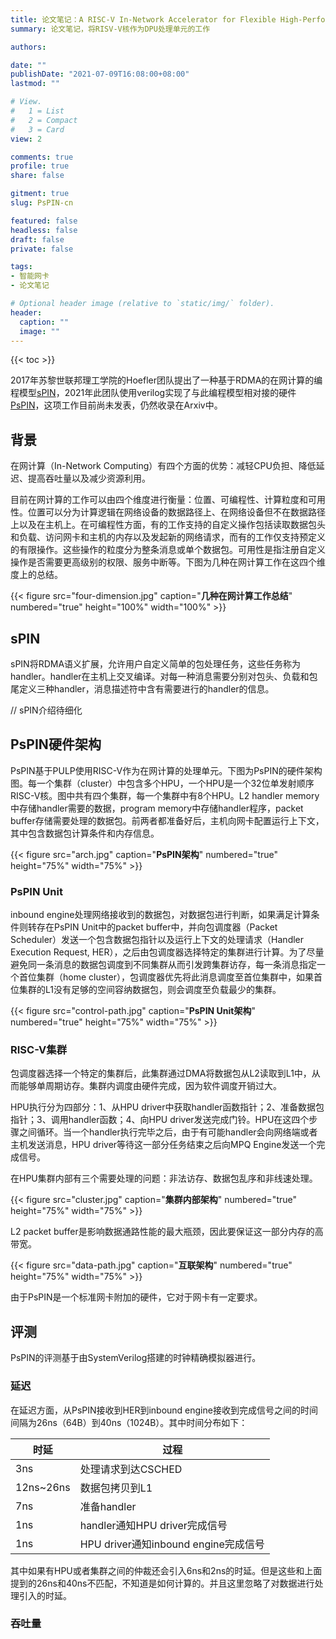 ```yaml
---
title: 论文笔记：A RISC-V In-Network Accelerator for Flexible High-Performance Low-Power Packet Processing
summary: 论文笔记，将RISV-V核作为DPU处理单元的工作

authors:

date: ""
publishDate: "2021-07-09T16:08:00+08:00"
lastmod: ""

# View.
#   1 = List
#   2 = Compact
#   3 = Card
view: 2

comments: true
profile: true
share: false

gitment: true
slug: PsPIN-cn

featured: false
headless: false
draft: false
private: false

tags:
- 智能网卡
- 论文笔记

# Optional header image (relative to `static/img/` folder).
header:
  caption: ""
  image: ""
---
```


<!-- # 目录
- [A RISC-V In-Network Accelerator for Flexible High-Performance Low-Power Packet Processing](#背景) -->

{{< toc >}}

2017年苏黎世联邦理工学院的Hoefler团队提出了一种基于RDMA的在网计算的编程模型[sPIN](https://classes.cs.uoregon.edu/18S/cis631/Documents/spin.pdf)，2021年此团队使用verilog实现了与此编程模型相对接的硬件[PsPIN](https://arxiv.org/pdf/2010.03536.pdf)，这项工作目前尚未发表，仍然收录在Arxiv中。

## **背景**

在网计算（In-Network Computing）有四个方面的优势：减轻CPU负担、降低延迟、提高吞吐量以及减少资源利用。

目前在网计算的工作可以由四个维度进行衡量：位置、可编程性、计算粒度和可用性。位置可以分为计算逻辑在网络设备的数据路径上、在网络设备但不在数据路径上以及在主机上。在可编程性方面，有的工作支持的自定义操作包括读取数据包头和负载、访问网卡和主机的内存以及发起新的网络请求，而有的工作仅支持预定义的有限操作。这些操作的粒度分为整条消息或单个数据包。可用性是指注册自定义操作是否需要更高级别的权限、服务中断等。下图为几种在网计算工作在这四个维度上的总结。

{{< figure src="four-dimension.jpg" caption="**几种在网计算工作总结**" numbered="true" height="100%" width="100%" >}}

## **sPIN**

sPIN将RDMA语义扩展，允许用户自定义简单的包处理任务，这些任务称为handler。handler在主机上交叉编译。对每一种消息需要分别对包头、负载和包尾定义三种handler，消息描述符中含有需要进行的handler的信息。

// sPIN介绍待细化

## **PsPIN硬件架构**

PsPIN基于PULP使用RISC-V作为在网计算的处理单元。下图为PsPIN的硬件架构图。每一个集群（cluster）中包含多个HPU，一个HPU是一个32位单发射顺序RISC-V核。图中共有四个集群，每一个集群中有8个HPU。L2 handler memory中存储handler需要的数据，program memory中存储handler程序，packet buffer存储需要处理的数据包。前两者都准备好后，主机向网卡配置运行上下文，其中包含数据包计算条件和内存信息。

{{< figure src="arch.jpg" caption="**PsPIN架构**" numbered="true" height="75%" width="75%" >}}

### **PsPIN Unit**

inbound engine处理网络接收到的数据包，对数据包进行判断，如果满足计算条件则转存在PsPIN Unit中的packet buffer中，并向包调度器（Packet Scheduler）发送一个包含数据包指针以及运行上下文的处理请求（Handler Execution Request, HER），之后由包调度器选择特定的集群进行计算。为了尽量避免同一条消息的数据包调度到不同集群从而引发跨集群访存，每一条消息指定一个首位集群（home cluster），包调度器优先将此消息调度至首位集群中，如果首位集群的L1没有足够的空间容纳数据包，则会调度至负载最少的集群。

{{< figure src="control-path.jpg" caption="**PsPIN Unit架构**" numbered="true" height="75%" width="75%" >}}

### **RISC-V集群**

包调度器选择一个特定的集群后，此集群通过DMA将数据包从L2读取到L1中，从而能够单周期访存。集群内调度由硬件完成，因为软件调度开销过大。

HPU执行分为四部分：1、从HPU driver中获取handler函数指针；2、准备数据包指针；3、调用handler函数；4、向HPU driver发送完成门铃。HPU在这四个步骤之间循环。当一个handler执行完毕之后，由于有可能handler会向网络端或者主机发送消息，HPU driver等待这一部分任务结束之后向MPQ Engine发送一个完成信号。

在HPU集群内部有三个需要处理的问题：非法访存、数据包乱序和非线速处理。

{{< figure src="cluster.jpg" caption="**集群内部架构**" numbered="true" height="75%" width="75%" >}}

L2 packet buffer是影响数据通路性能的最大瓶颈，因此要保证这一部分内存的高带宽。

{{< figure src="data-path.jpg" caption="**互联架构**" numbered="true" height="75%" width="75%" >}}

由于PsPIN是一个标准网卡附加的硬件，它对于网卡有一定要求。

## **评测**

PsPIN的评测基于由SystemVerilog搭建的时钟精确模拟器进行。

### **延迟**

在延迟方面，从PsPIN接收到HER到inbound engine接收到完成信号之间的时间间隔为26ns（64B）到40ns（1024B）。其中时间分布如下：

|   时延   |   过程   |
|---------|----------|
|3ns|处理请求到达CSCHED|
|12ns~26ns|数据包拷贝到L1|
|7ns|准备handler|
|1ns|handler通知HPU driver完成信号|
|1ns|HPU driver通知inbound engine完成信号|

其中如果有HPU或者集群之间的仲裁还会引入6ns和2ns的时延。但是这些和上面提到的26ns和40ns不匹配，不知道是如何计算的。并且这里忽略了对数据进行处理引入的时延。

### **吞吐量**


